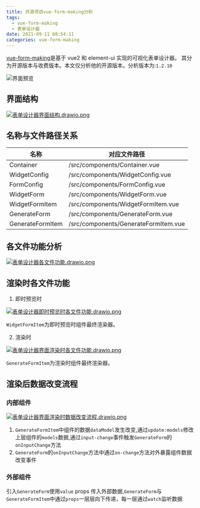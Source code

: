```yaml
---
title: 开源项目vue-form-making分析
tags:
  - vue-form-making
  - 表单设计器
date: 2021-09-11 08:54:11
categories: vue-form-making
---
```


[vue-form-making](https://github.com/GavinZhuLei/vue-form-making)是基于 vue2 和 element-ui 实现的可视化表单设计器。
其分为开源版本与收费版本。本文仅分析他的开源版本。分析版本为:`1.2.10`

![界面预览](/assets/images/vue-form-making/界面预览.png)

## 界面结构

[![表单设计器界面结构.drawio.png](/assets/images/vue-form-making/表单设计器界面结构.drawio.png)](/assets/drawio/vue-form-making/表单设计器界面结构.drawio)

## 名称与文件路径关系

| 名称         | 对应文件路径                     |
| ------------ | -------------------------------- |
| Container    | /src/components/Container.vue    |
| WidgetConfig | /src/components/WidgetConfig.vue |
| FormConfig   | /src/components/FormConfig.vue   |
| WidgetForm   | /src/components/WidgetForm.vue   |
| WidgetFormItem   | /src/components/WidgetFormItem.vue   |
| GenerateForm   | /src/components/GenerateForm.vue   |
| GenerateFormItem   | /src/components/GenerateFormItem.vue   |

## 各文件功能分析

[![表单设计器各文件功能.drawio.png](/assets/images/vue-form-making/表单设计器各文件功能.drawio.png)](/assets/drawio/vue-form-making/表单设计器各文件功能.drawio)

## 渲染时各文件功能

1. 即时预览时

[![表单设计器即时预览时各文件功能.drawio.png](/assets/images/vue-form-making/表单设计器即时预览时各文件功能.drawio.png)](/assets/drawio/vue-form-making/表单设计器即时预览时各文件功能.drawio)

`WidgetFormItem`为即时预览时组件最终渲染器。

2. 渲染时

[![表单设计器界面渲染时各文件功能.drawio.png](/assets/images/vue-form-making/表单设计器界面渲染时各文件功能.drawio.png)](/assets/drawio/vue-form-making/表单设计器界面渲染时各文件功能.drawio)

`GenerateFormItem`为渲染时组件最终渲染器。

## 渲染后数据改变流程

### 内部组件

[![表单设计器界面渲染时数据改变流程.drawio.png](/assets/images/vue-form-making/表单设计器界面渲染时数据改变流程.drawio.png)](/assets/drawio/vue-form-making/表单设计器界面渲染时数据改变流程.drawio)

1. `GenerateFormItem`中组件的数据`dataModel`发生改变,通过`update:models`修改上层组件的`models`数据,通过`input-change`事件触发`GenerateForm`的`onInputChange`方法
2. `GenerateForm`的`onInputChange`方法中通过`on-change`方法对外暴露组件数据改变事件

### 外部组件

引入`GenerateForm`使用`value` props 传入外部数据,`GenerateForm`与`GenerateFormItem`中通过`props`一层层向下传递，每一层通过`watch`监听数据